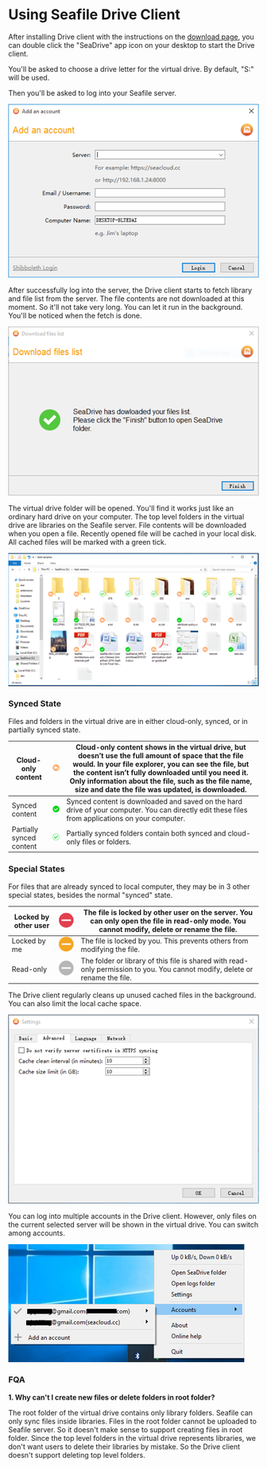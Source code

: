 # Using Seafile Drive Client

After installing Drive client with the instructions on the [download page](https://www.seafile.com/en/download/), you can double click the "SeaDrive" app icon on your desktop to start the Drive client.

You'll be asked to choose a drive letter for the virtual drive. By default, "S:" will be used.

Then you'll be asked to log into your Seafile server.

![Drive client login](./imgs/drive-login.png)

After successfully log into the server, the Drive client starts to fetch library and file list from the server. The file contents are not downloaded at this moment. So it'll not take very long. You can let it run in the background. You'll be noticed when the fetch is done.

![Drive client fetch files](./imgs/drive-fetch-finish.png)

The virtual drive folder will be opened. You'll find it works just like an ordinary hard drive on your computer. The top level folders in the virtual drive are libraries on the Seafile server. File contents will be downloaded when you open a file. Recently opened file will be cached in your local disk. All cached files will be marked with a green tick.

![Drive window](./imgs/drive.png)

### Synced State

Files and folders in the virtual drive are in either cloud-only, synced, or in partially synced state.

|Cloud-only content|![cloud-only icon](./imgs/cloud.png)|Cloud-only content shows in the virtual drive, but doesn’t use the full amount of space that the file would. In your file explorer, you can see the file, but the content isn’t fully downloaded until you need it. Only information about the file, such as the file name, size and date the file was updated, is downloaded.|
|---	|---	|---	|
|Synced content|![synced icon](./imgs/synced.png)|Synced content is downloaded and saved on the hard drive of your computer. You can directly edit these files from applications on your computer.|
|Partially synced content|![partial synced icon](./imgs/partial-synced.png)|Partially synced folders contain both synced and cloud-only files or folders.|

### Special States

For files that are already synced to local computer, they may be in 3 other special states, besides the normal "synced" state.

|Locked by other user|![locked icon](./imgs/locked.png)|The file is locked by other user on the server. You can only open the file in read-only mode. You cannot modify, delete or rename the file.|
|---	|---	|---	|
|Locked by me|![locked by me icon](./imgs/locked-by-me.png)|The file is locked by you. This prevents others from modifying the file.|
|Read-only|![read only icon](./imgs/read-only.png)|The folder or library of this file is shared with read-only permission to you. You cannot modify, delete or rename the file.|

The Drive client regularly cleans up unused cached files in the background. You can also limit the local cache space.

![Drive cache settings](./imgs/drive-cache-setting.png)

You can log into multiple accounts in the Drive client. However, only files on the current selected server will be shown in the virtual drive. You can switch among accounts.

![Drive client accounts](./imgs/drive-accounts.png)

### FQA

**1\. Why can't I create new files or delete folders in root folder?**

The root folder of the virtual drive contains only library folders. Seafile can only sync files inside libraries. Files in the root folder cannot be uploaded to Seafile server. So it doesn't make sense to support creating files in root folder. Since the top level folders in the virtual drive represents libraries, we don't want users to delete their libraries by mistake. So the Drive client doesn't support deleting top level folders.
